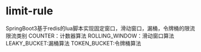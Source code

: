 # limit-rule
SpringBoot3基于redis的lua脚本实现固定窗口，滑动窗口，漏桶，令牌桶的限流
限流类别
COUNTER：计数器算法
ROLLING_WINDOW：滑动窗口算法
LEAKY_BUCKET:漏桶算法
TOKEN_BUCKET:令牌桶算法


